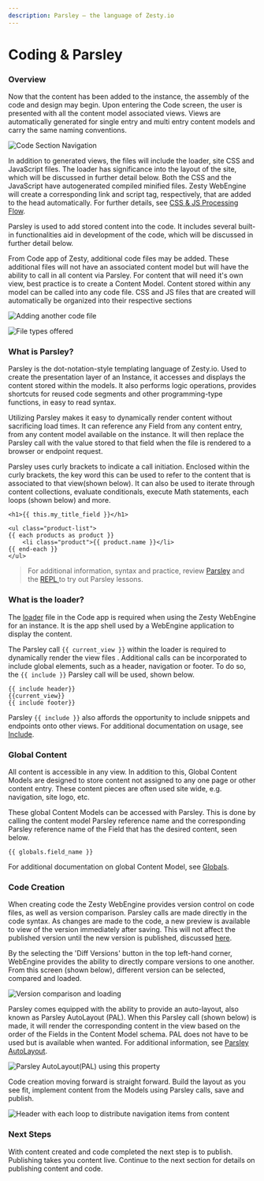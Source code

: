 ```yaml
---
description: Parsley — the language of Zesty.io
---
```


# Coding & Parsley

### Overview

Now that the content has been added to the instance, the assembly of the code and design may begin. Upon entering the Code screen, the user is presented with all the content model associated views. Views are automatically generated for single entry and multi entry content models and carry the same naming conventions.&#x20;

![Code Section Navigation](<../.gitbook/assets/image (89).png>)

In addition to generated views, the files will include the loader, site CSS and JavaScript files. The loader has significance into the layout of the site, which will be discussed in further detail below. Both the CSS and the JavaScript have autogenerated compiled minified files. Zesty WebEngine will create a corresponding link and script tag, respectively,  that are added to the head automatically. For further details, see [CSS & JS Processing Flow](../services/web-engine/css-processing-flow.md).&#x20;

Parsley is used to add stored content into the code. It includes several built-in functionalities aid in development of the code, which will be discussed in further detail below.&#x20;

From Code app of Zesty, additional code files may be added. These additional files will not have an associated content model but will have the ability to call in all content via Parsley. For content that will need it's own view, best practice is to create a Content Model. Content stored within any model can be called into any code file.  CSS and JS files that are created will automatically be organized into their respective sections

![Adding another code file](<../.gitbook/assets/image (79).png>)

![File types offered](<../.gitbook/assets/image (87).png>)

### What is Parsley?

Parsley is the dot-notation-style templating language of Zesty.io. Used to create the presentation layer of an Instance, it accesses and displays the content stored within the models. It also performs logic operations, provides shortcuts for reused code segments and other programming-type functions, in easy to read syntax.

Utilizing Parsley makes it easy to dynamically render content without sacrificing load times. It can reference any Field from any content entry, from any content model available on the instance. It will then replace the Parsley call with the value stored to that field when the file is rendered to a browser or endpoint request.

Parsley uses curly brackets to indicate a call initiation. Enclosed within the curly brackets, the key word this can be used to refer to the content that is associated to that view(shown below). It can also be used to iterate through content collections, evaluate conditionals, execute Math statements, each loops (shown below) and more.&#x20;

```
<h1>{{ this.my_title_field }}</h1>

<ul class="product-list">  
{{ each products as product }}
    <li class="product">{{ product.name }}</li>
{{ end-each }}
</ul>
```

> For additional information, syntax and practice, review [Parsley](../services/web-engine/introduction-to-parsley/) and the [REPL ](https://parsley.zesty.io/)to try out Parsley lessons.

### What is the loader?

The [loader](../glossary.md#loader) file in the Code app is required when using the Zesty WebEngine for an instance. It is the app shell used by a WebEngine application to display the content.

The Parsley call `{{ current_view }}` within the loader is required to dynamically render the view files . Additional calls can be incorporated to include global elements, such as a header, navigation or footer. To do so, the `{{ include }}` Parsley call will be used, shown below.&#x20;

```
{{ include header}}
{{current_view}}
{{ include footer}}
```

Parsley `{{ include }}` also affords the opportunity to include snippets and endpoints onto other views. For additional documentation on usage, see [Include](../services/web-engine/introduction-to-parsley/include.md).

### Global Content

All content is accessible in any view. In addition to this, Global Content Models are designed to store content not assigned to any one page or other content entry. These content pieces are often used site wide, e.g. navigation, site logo, etc.

These global Content Models can be accessed with Parsley. This is done by calling the content model Parsley reference name and the corresponding Parsley reference name of the Field that has the desired content, seen below.

```
{{ globals.field_name }}
```

&#x20;For additional documentation on global Content Model, see [Globals](../instances/manager-ui/content/globals.md).

### Code Creation

When creating code the Zesty WebEngine provides version control on code files, as well as version comparison. Parsley calls are made directly in the code syntax. As changes are made to the code, a new preview is available to view of the version immediately after saving. This will not affect the published version until the new version is published, discussed [here](publishing.md).

By the selecting the 'Diff Versions' button in the top left-hand corner,  WebEngine provides the ability to directly compare versions to one another. From this screen (shown below), different version can be selected, compared and loaded.&#x20;

![Version comparison and loading](<../.gitbook/assets/image (21).png>)

Parsley comes equipped with the ability to provide an auto-layout, also known as Parsley AutoLayout (PAL). When this Parsley call (shown below) is made, it will render the corresponding content in the view based on the order of the Fields in the Content Model schema. PAL does not have to be used but is available when wanted. For additional information, see [Parsley AutoLayout](../services/web-engine/introduction-to-parsley/parsley-autolayout.md).

![Parsley AutoLayout(PAL) using this property](<../.gitbook/assets/image (50).png>)

Code creation moving forward is straight forward. Build the layout as you see fit, implement content from the Models using Parsley calls, save and publish.

![Header with each loop to distribute navigation items from content](<../.gitbook/assets/image (40).png>)

### Next Steps

With content created and code completed the next step is to publish. Publishing takes you content live. Continue to the next section for details on publishing content and code.
